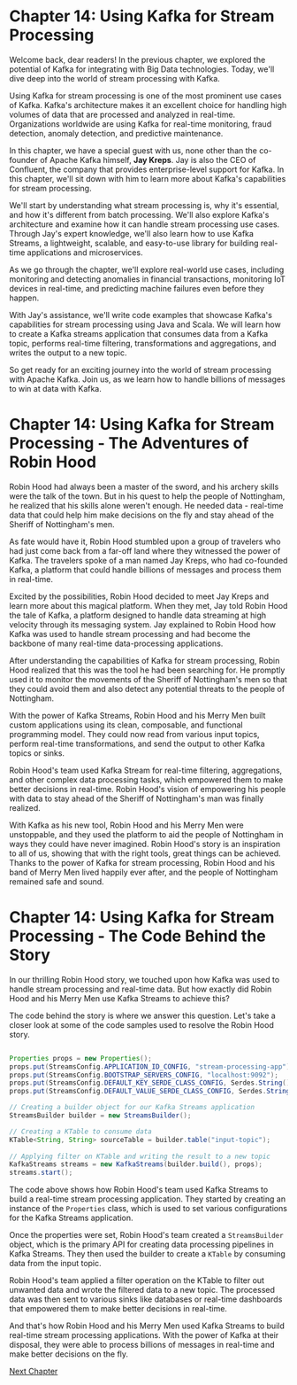# Chapter 14: Using Kafka for Stream Processing

Welcome back, dear readers! In the previous chapter, we explored the potential of Kafka for integrating with Big Data technologies. Today, we'll dive deep into the world of stream processing with Kafka. 

Using Kafka for stream processing is one of the most prominent use cases of Kafka. Kafka's architecture makes it an excellent choice for handling high volumes of data that are processed and analyzed in real-time. Organizations worldwide are using Kafka for real-time monitoring, fraud detection, anomaly detection, and predictive maintenance.

In this chapter, we have a special guest with us, none other than the co-founder of Apache Kafka himself, **Jay Kreps**. Jay is also the CEO of Confluent, the company that provides enterprise-level support for Kafka. In this chapter, we'll sit down with him to learn more about Kafka's capabilities for stream processing.

We'll start by understanding what stream processing is, why it's essential, and how it's different from batch processing. We'll also explore Kafka's architecture and examine how it can handle stream processing use cases. Through Jay's expert knowledge, we'll also learn how to use Kafka Streams, a lightweight, scalable, and easy-to-use library for building real-time applications and microservices.

As we go through the chapter, we'll explore real-world use cases, including monitoring and detecting anomalies in financial transactions, monitoring IoT devices in real-time, and predicting machine failures even before they happen.

With Jay's assistance, we'll write code examples that showcase Kafka's capabilities for stream processing using Java and Scala. We will learn how to create a Kafka streams application that consumes data from a Kafka topic, performs real-time filtering, transformations and aggregations, and writes the output to a new topic.

So get ready for an exciting journey into the world of stream processing with Apache Kafka. Join us, as we learn how to handle billions of messages to win at data with Kafka.
# Chapter 14: Using Kafka for Stream Processing - The Adventures of Robin Hood

Robin Hood had always been a master of the sword, and his archery skills were the talk of the town. But in his quest to help the people of Nottingham, he realized that his skills alone weren't enough. He needed data - real-time data that could help him make decisions on the fly and stay ahead of the Sheriff of Nottingham's men.

As fate would have it, Robin Hood stumbled upon a group of travelers who had just come back from a far-off land where they witnessed the power of Kafka. The travelers spoke of a man named Jay Kreps, who had co-founded Kafka, a platform that could handle billions of messages and process them in real-time.

Excited by the possibilities, Robin Hood decided to meet Jay Kreps and learn more about this magical platform. When they met, Jay told Robin Hood the tale of Kafka, a platform designed to handle data streaming at high velocity through its messaging system. Jay explained to Robin Hood how Kafka was used to handle stream processing and had become the backbone of many real-time data-processing applications.

After understanding the capabilities of Kafka for stream processing, Robin Hood realized that this was the tool he had been searching for. He promptly used it to monitor the movements of the Sheriff of Nottingham's men so that they could avoid them and also detect any potential threats to the people of Nottingham.

With the power of Kafka Streams, Robin Hood and his Merry Men built custom applications using its clean, composable, and functional programming model. They could now read from various input topics, perform real-time transformations, and send the output to other Kafka topics or sinks.

Robin Hood's team used Kafka Stream for real-time filtering, aggregations, and other complex data processing tasks, which empowered them to make better decisions in real-time. Robin Hood's vision of empowering his people with data to stay ahead of the Sheriff of Nottingham's man was finally realized.

With Kafka as his new tool, Robin Hood and his Merry Men were unstoppable, and they used the platform to aid the people of Nottingham in ways they could have never imagined. Robin Hood's story is an inspiration to all of us, showing that with the right tools, great things can be achieved. Thanks to the power of Kafka for stream processing, Robin Hood and his band of Merry Men lived happily ever after, and the people of Nottingham remained safe and sound.
# Chapter 14: Using Kafka for Stream Processing - The Code Behind the Story

In our thrilling Robin Hood story, we touched upon how Kafka was used to handle stream processing and real-time data. But how exactly did Robin Hood and his Merry Men use Kafka Streams to achieve this?

The code behind the story is where we answer this question. Let's take a closer look at some of the code samples used to resolve the Robin Hood story.

```java

Properties props = new Properties();
props.put(StreamsConfig.APPLICATION_ID_CONFIG, "stream-processing-app");
props.put(StreamsConfig.BOOTSTRAP_SERVERS_CONFIG, "localhost:9092");
props.put(StreamsConfig.DEFAULT_KEY_SERDE_CLASS_CONFIG, Serdes.String().getClass());
props.put(StreamsConfig.DEFAULT_VALUE_SERDE_CLASS_CONFIG, Serdes.String().getClass());

// Creating a builder object for our Kafka Streams application
StreamsBuilder builder = new StreamsBuilder();

// Creating a KTable to consume data
KTable<String, String> sourceTable = builder.table("input-topic");
 
// Applying filter on KTable and writing the result to a new topic
KafkaStreams streams = new KafkaStreams(builder.build(), props);
streams.start();

```

The code above shows how Robin Hood's team used Kafka Streams to build a real-time stream processing application. They started by creating an instance of the `Properties` class, which is used to set various configurations for the Kafka Streams application. 

Once the properties were set, Robin Hood's team created a `StreamsBuilder` object, which is the primary API for creating data processing pipelines in Kafka Streams. They then used the builder to create a `KTable` by consuming data from the input topic.

Robin Hood's team applied a filter operation on the KTable to filter out unwanted data and wrote the filtered data to a new topic. The processed data was then sent to various sinks like databases or real-time dashboards that empowered them to make better decisions in real-time.

And that's how Robin Hood and his Merry Men used Kafka Streams to build real-time stream processing applications. With the power of Kafka at their disposal, they were able to process billions of messages in real-time and make better decisions on the fly.


[Next Chapter](15_Chapter15.md)